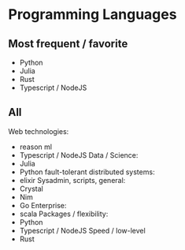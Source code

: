 # Programming Languages

## Most frequent / favorite

- Python
- Julia
- Rust
- Typescript / NodeJS

## All
Web technologies:
* reason ml
* Typescript / NodeJS
Data / Science:
* Julia
* Python
fault-tolerant distributed systems:
* elixir
Sysadmin, scripts, general:
* Crystal
* Nim
* Go
Enterprise:
* scala
Packages / flexibility:
* Python 
* Typescript / NodeJS
Speed / low-level
* Rust